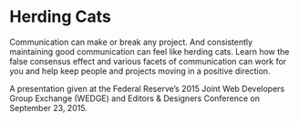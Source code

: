 # Herding Cats

Communication can make or break any project. And consistently maintaining good communication can feel like herding cats. Learn how the false consensus effect and various facets of communication can work for you and help keep people and projects moving in a positive direction.

A presentation given at the Federal Reserve&rsquo;s 2015 Joint Web Developers Group Exchange (WEDGE) and Editors &amp; Designers Conference on September 23, 2015.